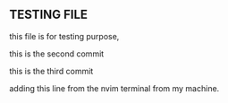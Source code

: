 ## TESTING FILE

this file is for testing purpose,

this is the second commit

this is the third commit

adding this line from the nvim terminal from my machine.


